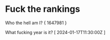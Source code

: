 # Fuck the rankings

Who the hell am I?
{ 1647981 }

What fucking year is it?
[ 2024-01-17T11:30:00Z ]
